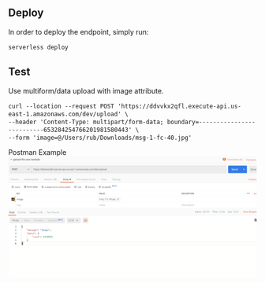 ## Deploy

In order to deploy the endpoint, simply run:

```bash
serverless deploy
```

## Test

Use multiform/data upload with image attribute.
```
curl --location --request POST 'https://ddvvkx2qfl.execute-api.us-east-1.amazonaws.com/dev/upload' \
--header 'Content-Type: multipart/form-data; boundary=--------------------------653284254766201981580443' \
--form 'image=@/Users/rub/Downloads/msg-1-fc-40.jpg'
```
Postman Example
![screen shot](https://github.com/rubenabix-lab-code/aws-lambda-upload-example-node-express-multer/blob/master/Screen%20Shot%202020-01-24%20at%2011.20.52.png)


